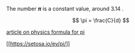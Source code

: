The number **$\pi$** is a constant value, around 3.14 .

$$
\pi = \frac{C}{d}
$$

[article on physics formula for pi](https://www.rochester.edu/newscenter/discovery-of-classic-pi-formula-a-cunning-piece-of-magic-128002/)

[[https://setosa.io/ev/pi/]]